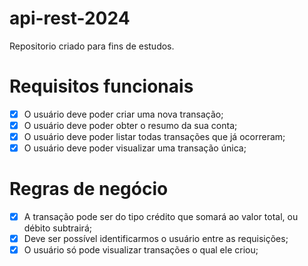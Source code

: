 # api-rest-2024
Repositorio criado para fins de estudos.

# Requisitos funcionais
- [x] O usuário deve poder criar uma nova transação;
- [x] O usuário deve poder obter o resumo da sua conta;
- [x] O usuário deve poder listar todas transações que já ocorreram;
- [x] O usuário deve poder visualizar uma transação única;

# Regras de negócio 
- [x] A transação pode ser do tipo crédito que somará ao valor total, ou débito subtrairá;
- [x] Deve ser possível identificarmos o usuário entre as requisições;
- [x] O usuário só pode visualizar transações o qual ele criou;